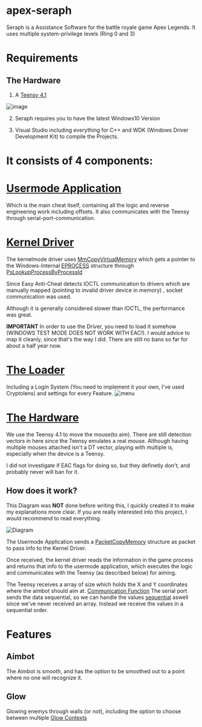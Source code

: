 # apex-seraph
Seraph is a Assistance Software for the battle royale game Apex Legends.
It uses multiple system-privilege levels (Ring 0 and 3)

# Requirements

## The Hardware ##
1. A [Teensy 4.1](https://www.pjrc.com/store/teensy41.html)

![image](https://user-images.githubusercontent.com/49228523/151983408-e43c0f48-a46e-4437-8ad2-87fafc2d470e.png)

2. Seraph requires you to have the latest Windows10 Version

3. Visual Studio including everything for C++ and WDK (Windows Driver Development Kit) to compile the Projects.

# It consists of 4 components: #

# [Usermode Application](https://github.com/Jiingz/apex-seraph/tree/main/sources/core)

Which is the main cheat itself, containing all the logic and reverse engineering work including offsets.
It also communicates with the Teensy through serial-port-communication.

# [Kernel Driver](https://github.com/Jiingz/apex-seraph/tree/main/sources/kernelmode_server)

The kernelmode driver uses [MmCopyVirtualMemory](https://docs.microsoft.com/en-us/windows-hardware/drivers/ddi/ntddk/nf-ntddk-mmcopymemory) which gets a pointer to the Windows-Internal [EPROCESS](https://www.nirsoft.net/kernel_struct/vista/EPROCESS.html) structure through [PsLookupProcessByProcessId](https://docs.microsoft.com/en-us/windows-hardware/drivers/ddi/ntifs/nf-ntifs-pslookupprocessbyprocessid)

Since Easy Anti-Cheat detects IOCTL communication to drivers which are manually mapped (pointing to invalid driver device in memory) , socket communication was used.

Although it is generally considered slower than IOCTL, the performance was great.

**IMPORTANT** 
In order to use the Driver, you need to load it somehow (WINDOWS TEST MODE DOES NOT WORK WITH EAC!).
I would advice to map it cleanly, since that's the way I did. There are still no bans so far for about a half year now.

# [The Loader](https://github.com/Jiingz/apex-seraph/tree/main/sources/loader) #
Including a Login System (You need to implement it your own, I've used Cryptolens) and settings for every Feature.
![menu](https://user-images.githubusercontent.com/49228523/155356531-75307d7e-799f-4df6-ad5d-c2b17e0eb926.jpeg)


# [The Hardware](https://github.com/Jiingz/apex-seraph/blob/main/sources/Hardware/serial_connection/serial_connection.ino)

We use the Teensy 4.1 to move the mouse(to aim). There are still detection vectors in here since the Teensy emulates
a real mouse. Although having multiple mouses attached isn't a DT vector, playing with multiple is, especially when the device is a Teensy.

I did not investigate if EAC flags for doing so, but they definetly don't, and probably never will ban for it.

## How does it work? ##

This Diagram was **NOT** done before writing this, I quickly created it to make my explanations more clear.
If you are really interested into this project, I would recommend to read everything.

![Diagram](https://user-images.githubusercontent.com/49228523/151992550-3724f8ca-5023-449d-9ca2-131f5451fd81.png)

The Usermode Application sends a [PacketCopyMemory](https://github.com/Jiingz/apex-seraph/blob/main/sources/core/driver/server_shared.h#L15) structure as packet to pass info to the Kernel Driver.

Once received, the kernel driver reads the information in the game process and returns that info to the usermode application, which executes the logic
and communicates with the Teensy (as described below) for aiming.

The Teensy receives a array of size which holds the X and Y coordinates where the aimbot should aim at. [Communication Function](https://github.com/Jiingz/apex-seraph/blob/main/sources/core/hardware/serial_controller.cpp#L9)
The serial port sends the data sequential, so we can handle the values [sequential](https://github.com/Jiingz/apex-seraph/blob/main/sources/Hardware/serial_connection/serial_connection.ino#L17) aswell since we've never received an array. Instead we receive the values in a sequential order.


# Features #

## Aimbot ##
The Aimbot is smooth, and has the option to be smoothed out to a point where no one will recognize it.

## Glow ##
Glowing enemys through walls (or not), including the option to choose between multiple [Glow Contexts](https://github.com/Jiingz/apex-seraph/blob/main/sources/core/game/structs.h#L8)
